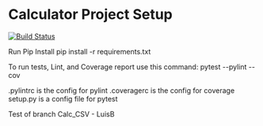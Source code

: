 # Calculator Project Setup
[![Build Status](https://app.travis-ci.com/LuisB3/calc2.svg?branch=main)](https://app.travis-ci.com/LuisB3/calc2)

Run Pip Install
pip install -r requirements.txt

To run tests, Lint, and Coverage report use this command:
pytest  --pylint --cov

.pylintrc is the config for pylint
.coveragerc is the config for coverage
setup.py is a config file for pytest

Test of branch Calc_CSV - LuisB